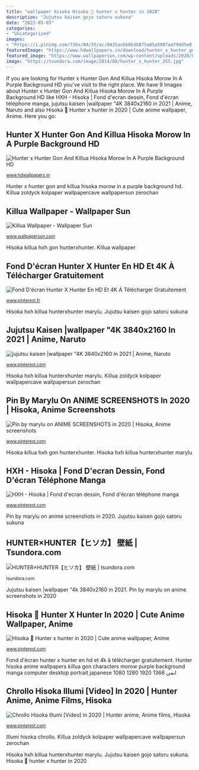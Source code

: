 ```yaml
---
title: "wallpaper hisoka Hisoka 🍑 hunter x hunter in 2020"
description: "Jujutsu kaisen gojo satoru sukuna"
date: "2022-05-03"
categories:
- "Uncategorized"
images:
- "https://i.pinimg.com/736x/04/35/ac/0435acbb0b3b875a05a5987aaf9dd5e0.jpg"
featuredImage: "https://www.hdwallpapers.in/download/hunter_x_hunter_gon_and_killua_hisoka_morow_in_a_purple_background_hd_anime-1920x1080.jpg"
featured_image: "https://www.wallpapersun.com/wp-content/uploads/2020/06/Killua.Zoldyck.full_.732319.jpg"
image: "https://tsundora.com/image/2014/08/hunter_x_hunter_255.jpg"
---
```


If you are looking for Hunter x Hunter Gon And Killua Hisoka Morow In A Purple Background HD you've visit to the right place. We have 9 Images about Hunter x Hunter Gon And Killua Hisoka Morow In A Purple Background HD like HXH - Hisoka | Fond d&#039;ecran dessin, Fond d&#039;écran téléphone manga, jujutsu kaisen |wallpaper &quot;4K 3840x2160 in 2021 | Anime, Naruto and also Hisoka 🍑 Hunter x hunter in 2020 | Cute anime wallpaper, Anime. Here you go:

## Hunter X Hunter Gon And Killua Hisoka Morow In A Purple Background HD

![Hunter x Hunter Gon And Killua Hisoka Morow In A Purple Background HD](https://www.hdwallpapers.in/download/hunter_x_hunter_gon_and_killua_hisoka_morow_in_a_purple_background_hd_anime-1920x1080.jpg "Pin by marylu on anime screenshots in 2020")

<small>www.hdwallpapers.in</small>

Hunter x hunter gon and killua hisoka morow in a purple background hd. Killua zoldyck kolpaper wallpapercave wallpapersun zerochan

## Killua Wallpaper - Wallpaper Sun

![Killua Wallpaper - Wallpaper Sun](https://www.wallpapersun.com/wp-content/uploads/2020/06/Killua.Zoldyck.full_.732319.jpg "Fond d&#039;écran hunter x hunter en hd et 4k à télécharger gratuitement")

<small>www.wallpapersun.com</small>

Hisoka killua hxh gon hunterxhunter. Killua wallpaper

## Fond D&#039;écran Hunter X Hunter En HD Et 4K À Télécharger Gratuitement

![Fond D&#039;écran Hunter X Hunter En HD Et 4K À Télécharger Gratuitement](https://i.pinimg.com/736x/04/35/ac/0435acbb0b3b875a05a5987aaf9dd5e0.jpg "Chrollo hisoka illumi [video] in 2020")

<small>www.pinterest.fr</small>

Hisoka hxh killua hunterxhunter marylu. Jujutsu kaisen gojo satoru sukuna

## Jujutsu Kaisen |wallpaper &quot;4K 3840x2160 In 2021 | Anime, Naruto

![jujutsu kaisen |wallpaper &quot;4K 3840x2160 in 2021 | Anime, Naruto](https://i.pinimg.com/736x/00/12/4f/00124fab85f1763d192771cb46b972e2.jpg "Hisoka hxh killua hunterxhunter marylu")

<small>www.pinterest.com</small>

Hisoka hxh killua hunterxhunter marylu. Killua zoldyck kolpaper wallpapercave wallpapersun zerochan

## Pin By Marylu On ANIME SCREENSHOTS In 2020 | Hisoka, Anime Screenshots

![Pin by marylu on ANIME SCREENSHOTS in 2020 | Hisoka, Anime screenshots](https://i.pinimg.com/736x/c9/97/36/c997364ea91b6aef93d993225eb7184a.jpg "Hunter hisoka anime wallpapers killua gon characters morow purple background manga computer desktop portrait japanese 1080 1280 1920 1366 انمي")

<small>www.pinterest.com</small>

Hisoka killua hxh gon hunterxhunter. Hisoka hxh killua hunterxhunter marylu

## HXH - Hisoka | Fond D&#039;ecran Dessin, Fond D&#039;écran Téléphone Manga

![HXH - Hisoka | Fond d&#039;ecran dessin, Fond d&#039;écran téléphone manga](https://i.pinimg.com/736x/e0/f8/80/e0f8802376ee88aaecd8f067ca722687.jpg "Jujutsu kaisen |wallpaper &quot;4k 3840x2160 in 2021")

<small>www.pinterest.com</small>

Pin by marylu on anime screenshots in 2020. Jujutsu kaisen gojo satoru sukuna

## HUNTER×HUNTER【ヒソカ】 壁紙 | Tsundora.com

![HUNTER×HUNTER【ヒソカ】 壁紙 | tsundora.com](https://tsundora.com/image/2014/08/hunter_x_hunter_255.jpg "Chrollo hisoka illumi [video] in 2020")

<small>tsundora.com</small>

Jujutsu kaisen |wallpaper &quot;4k 3840x2160 in 2021. Pin by marylu on anime screenshots in 2020

## Hisoka 🍑 Hunter X Hunter In 2020 | Cute Anime Wallpaper, Anime

![Hisoka 🍑 Hunter x hunter in 2020 | Cute anime wallpaper, Anime](https://i.pinimg.com/736x/c4/5c/a7/c45ca72deb13f7052b8c36b08f700173.jpg "Illumi hisoka chrollo")

<small>www.pinterest.com</small>

Fond d&#039;écran hunter x hunter en hd et 4k à télécharger gratuitement. Hunter hisoka anime wallpapers killua gon characters morow purple background manga computer desktop portrait japanese 1080 1280 1920 1366 انمي

## Chrollo Hisoka Illumi [Video] In 2020 | Hunter Anime, Anime Films, Hisoka

![Chrollo Hisoka Illumi [Video] in 2020 | Hunter anime, Anime films, Hisoka](https://i.pinimg.com/736x/ff/8c/8e/ff8c8e328e5eb825a496016a0062ad17.jpg "Hisoka 🍑 hunter x hunter in 2020")

<small>www.pinterest.com</small>

Illumi hisoka chrollo. Killua zoldyck kolpaper wallpapercave wallpapersun zerochan

Hisoka hxh killua hunterxhunter marylu. Jujutsu kaisen gojo satoru sukuna. Hisoka 🍑 hunter x hunter in 2020

